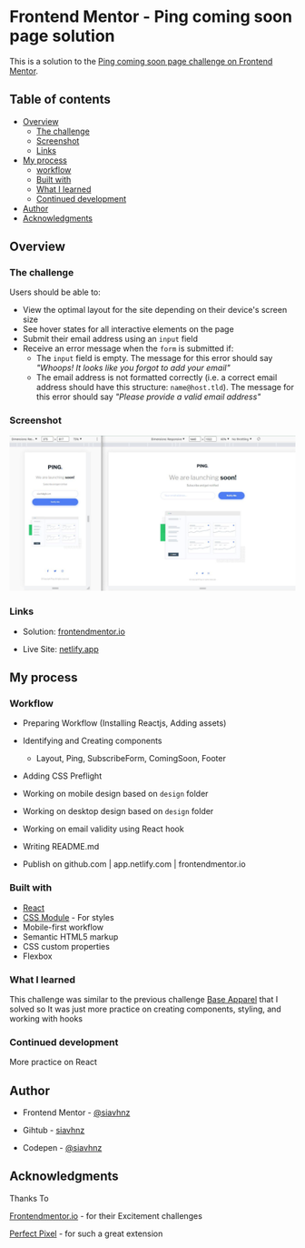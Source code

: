 # Frontend Mentor - Ping coming soon page solution

This is a solution to the [Ping coming soon page challenge on Frontend Mentor](https://www.frontendmentor.io/challenges/ping-single-column-coming-soon-page-5cadd051fec04111f7b848da). 

## Table of contents

- [Overview](#overview)
  - [The challenge](#the-challenge)
  - [Screenshot](#screenshot)
  - [Links](#links)
- [My process](#my-process)
  - [workflow](#workflow)
  - [Built with](#built-with)
  - [What I learned](#what-i-learned)
  - [Continued development](#continued-development)
- [Author](#author)
- [Acknowledgments](#acknowledgments)

## Overview

### The challenge

Users should be able to:

- View the optimal layout for the site depending on their device's screen size
- See hover states for all interactive elements on the page
- Submit their email address using an `input` field
- Receive an error message when the `form` is submitted if:
	- The `input` field is empty. The message for this error should say *"Whoops! It looks like you forgot to add your email"*
	- The email address is not formatted correctly (i.e. a correct email address should have this structure: `name@host.tld`). The message for this error should say *"Please provide a valid email address"*

### Screenshot

![screenshot](./screenshot/screenshot.JPG)

### Links

- Solution: [frontendmentor.io](https://www.frontendmentor.io/solutions/ping-single-column-coming-soon-page-ypPe6t1ypR)

- Live Site: [netlify.app](https://pg-coming-soon-page.netlify.app/)


## My process

### Workflow

- Preparing Workflow (Installing Reactjs, Adding assets)

- Identifying and Creating components
    - Layout, Ping, SubscribeForm, ComingSoon, Footer

- Adding CSS Preflight

- Working on mobile design based on `design` folder

- Working on desktop design based on `design` folder

- Working on email validity using React hook

- Writing README.md

- Publish on github.com | app.netlify.com | frontendmentor.io

### Built with

- [React](https://reactjs.org/)
- [CSS Module](https://create-react-app.dev/docs/adding-a-css-modules-stylesheet) - For styles
- Mobile-first workflow
- Semantic HTML5 markup
- CSS custom properties
- Flexbox

### What I learned

This challenge was similar to the previous challenge [Base Apparel](https://github.com/siavhnz/base-apparel-coming-soon-page)
that I solved so It was just more practice on creating components, styling, and
working with hooks


### Continued development

More practice on React

## Author

- Frontend Mentor - [@siavhnz](https://www.frontendmentor.io/profile/siavhnz)

- Gihtub - [siavhnz](https://github.com/siavhnz)

- Codepen - [@siavhnz](https://codepen.io/siavhnz)

## Acknowledgments

Thanks To

[Frontendmentor.io](https://www.frontendmentor.io/challenges) - for their Excitement challenges  

[Perfect Pixel](https://chrome.google.com/webstore/detail/perfectpixel-by-welldonec/dkaagdgjmgdmbnecmcefdhjekcoceebi?hl=en) - for such a great extension